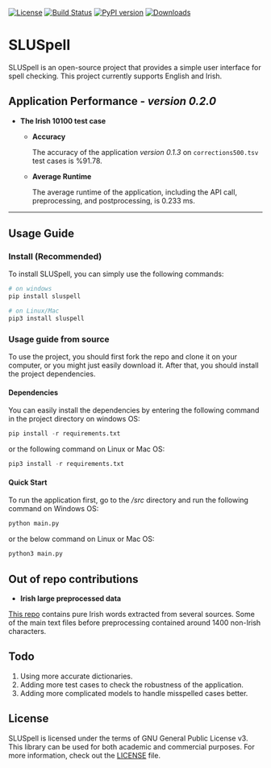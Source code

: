 <a href="https://opensource.org/licenses/GPL-3.0"><img src="https://img.shields.io/badge/License-GPL%20v3-blue.svg" alt="License"></a>
[![Build Status](https://app.travis-ci.com/MahdiRahbar/SLUSpell.svg?branch=main)](https://app.travis-ci.com/MahdiRahbar/SLUSpell)
[![PyPI version](https://badge.fury.io/py/SLUSpell.svg)](https://badge.fury.io/py/SLUSpell)
[![Downloads](https://pepy.tech/badge/sluspell)](https://pepy.tech/project/sluspell)
<!-- [![PyPi version](https://pypip.in/v/SLUSpell/badge.png)](https://crate.io/packages/SLUSpell/)
[![PyPi download](https://pypip.in/d/SLUSpell/badge.png)](https://crate.io/packages/SLUSpell/) -->



# SLUSpell

SLUSpell is an open-source project that provides a simple user interface for spell checking. This project currently supports English and Irish. 

## Application Performance - *version 0.2.0*
- **The Irish 10100 test case**
	- **Accuracy**
	
		The accuracy of the application *version 0.1.3* on `corrections500.tsv` test cases is %91.78.
	- **Average Runtime**
	
		The average runtime of the application, including the API call, preprocessing, and postprocessing, is 0.233 ms. 
	
*****
## Usage Guide 

### Install (Recommended)
To install SLUSpell, you can simply use the following commands: 
```Python
# on windows
pip install sluspell

# on Linux/Mac 
pip3 install sluspell
```

### Usage guide from source
To use the project, you should first fork the repo and clone it on your computer, or you might just easily download it. After that, you should install the project dependencies. 

#### Dependencies
You can easily install the dependencies by entering the following command in the project directory on windows OS:
```Python
pip install -r requirements.txt
```
or the following command on Linux or Mac OS: 
```Python
pip3 install -r requirements.txt
```
#### Quick Start
To run the application first, go to the */src* directory and run the following command on Windows OS: 
```Python
python main.py
```
or the below command on Linux or Mac OS:
```Python 
python3 main.py
```

## Out of repo contributions
- **Irish large preprocessed data**

[This repo](https://github.com/Annoyed-Raven/Irish_processing) contains pure Irish words extracted from several sources. Some of the main text files before preprocessing contained around 1400 non-Irish characters.



## Todo 
1. Using more accurate dictionaries.
2. Adding more test cases to check the robustness of the application. 
3. Adding more complicated models to handle misspelled cases better.

## License
SLUSpell is licensed under the terms of GNU General Public License v3. This library can be used for both academic and commercial purposes. For more information, check out the [LICENSE](https://github.com/MahdiRahbar/Spell_Checker/blob/main/LICENSE.txt) file.
